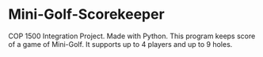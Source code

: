 # Mini-Golf-Scorekeeper
COP 1500 Integration Project. Made with Python. This program keeps score of a game of Mini-Golf. It supports up to 4 players and up to 9 holes.
